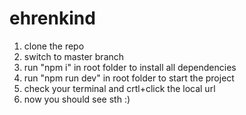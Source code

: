 # ehrenkind

1. clone the repo
2. switch to master branch
3. run "npm i" in root folder to install all dependencies
4. run "npm run dev" in root folder to start the project
5. check your terminal and crtl+click the local url
6. now you should see sth :) 

